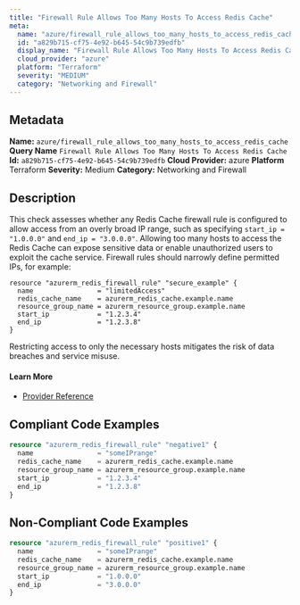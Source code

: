```yaml
---
title: "Firewall Rule Allows Too Many Hosts To Access Redis Cache"
meta:
  name: "azure/firewall_rule_allows_too_many_hosts_to_access_redis_cache"
  id: "a829b715-cf75-4e92-b645-54c9b739edfb"
  display_name: "Firewall Rule Allows Too Many Hosts To Access Redis Cache"
  cloud_provider: "azure"
  platform: "Terraform"
  severity: "MEDIUM"
  category: "Networking and Firewall"
---
```

## Metadata
**Name:** `azure/firewall_rule_allows_too_many_hosts_to_access_redis_cache`
**Query Name** `Firewall Rule Allows Too Many Hosts To Access Redis Cache`
**Id:** `a829b715-cf75-4e92-b645-54c9b739edfb`
**Cloud Provider:** azure
**Platform** Terraform
**Severity:** Medium
**Category:** Networking and Firewall
## Description
This check assesses whether any Redis Cache firewall rule is configured to allow access from an overly broad IP range, such as specifying `start_ip = "1.0.0.0"` and `end_ip = "3.0.0.0"`. Allowing too many hosts to access the Redis Cache can expose sensitive data or enable unauthorized users to exploit the cache service. Firewall rules should narrowly define permitted IPs, for example:

```
resource "azurerm_redis_firewall_rule" "secure_example" {
  name                = "limitedAccess"
  redis_cache_name    = azurerm_redis_cache.example.name
  resource_group_name = azurerm_resource_group.example.name
  start_ip            = "1.2.3.4"
  end_ip              = "1.2.3.8"
}
```

Restricting access to only the necessary hosts mitigates the risk of data breaches and service misuse.

#### Learn More

 - [Provider Reference](https://registry.terraform.io/providers/hashicorp/azurerm/latest/docs/resources/redis_firewall_rule)


## Compliant Code Examples
```terraform
resource "azurerm_redis_firewall_rule" "negative1" {
  name                = "someIPrange"
  redis_cache_name    = azurerm_redis_cache.example.name
  resource_group_name = azurerm_resource_group.example.name
  start_ip            = "1.2.3.4"
  end_ip              = "1.2.3.8"
}
```
## Non-Compliant Code Examples
```terraform
resource "azurerm_redis_firewall_rule" "positive1" {
  name                = "someIPrange"
  redis_cache_name    = azurerm_redis_cache.example.name
  resource_group_name = azurerm_resource_group.example.name
  start_ip            = "1.0.0.0"
  end_ip              = "3.0.0.0"
}
```
